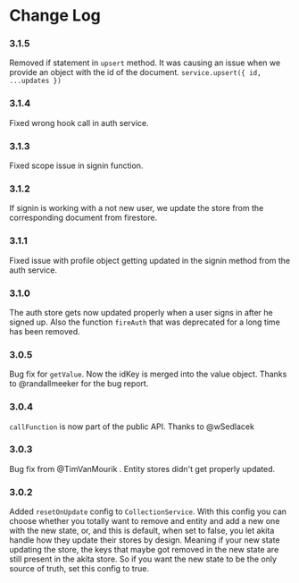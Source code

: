 # Change Log

### 3.1.5
Removed if statement in `upsert` method. It was causing an issue when we provide an object with the id of the document.
`service.upsert({ id, ...updates })` 

### 3.1.4
Fixed wrong hook call in auth service.

### 3.1.3
Fixed scope issue in signin function.

### 3.1.2
If signin is working with a not new user, we update the store from the corresponding document from firestore.

### 3.1.1
Fixed issue with profile object getting updated in the signin method from the auth service.

### 3.1.0
The auth store gets now updated properly when a user signs in after he signed up. 
Also the function `fireAuth` that was deprecated for a long time has been removed.

### 3.0.5
Bug fix for `getValue`. Now the idKey is merged into the value object. Thanks to @randallmeeker for the bug report.

### 3.0.4

`callFunction` is now part of the public API. Thanks to @wSedlacek

### 3.0.3

Bug fix from @TimVanMourik . Entity stores didn't get properly updated.

### 3.0.2

Added `resetOnUpdate` config to `CollectionService`. With this config you can choose whether you totally want to remove and entity and add a new one with the new state,
or, and this is default, when set to false, you let akita handle how they update their stores by design. Meaning if your new state updating the store, the keys that maybe got removed in the new state are still present in the akita store. So if you want the new state to be the only source of truth, set this config to true.